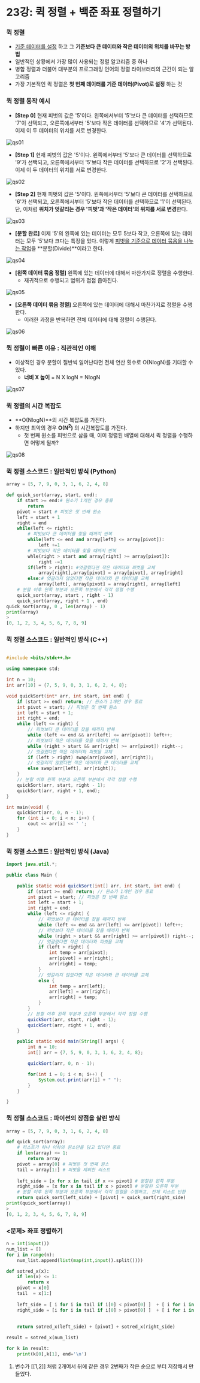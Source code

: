 # 23강: 퀵 정렬 + 백준 좌표 정렬하기

### 퀵 정렬

- <u>기준 데이터를 설정</u> 하고 그 **기준보다 큰 데이터와 작은 데이터의 위치를 바꾸는 방법**
- 일반적인 상황에서 가장 많이 사용되는 정렬 알고리즘 중 하나
- 병합 정렬과 더불어 대부분의 프로그래밍 언어의 정렬 라이브러리의 근간이 되는 알고리즘
- 가장 기본적인 퀵 정렬은 **첫 번째 데이터를 기준 데이터(Pivot)로 설정** 하는 것

### 퀵 정렬 동작 예시

- **[Step 0]** 현재 피벗의 값은 '5'이다. 왼쪽에서부터 '5'보다 큰 데이터를 선택하므로 '7'이 선택되고, 오른쪽에서부터 '5'보다 작은 데이터를 선택하므로 '4'가 선택된다. 이제 이 두 데이터의 위치를 서로 변경한다.

![qs01](./img/qs01.jpg)

- **[Step 1]** 현재 피벗의 값은 '5'이다. 왼쪽에서부터 '5'보다 큰 데이터를 선택하므로 '9'가 선택되고, 오른쪽에서부터 '5'보다 작은 데이터를 선택하므로 '2'가 선택된다. 이제 이 두 데이터의 위치를 서로 변경한다.

![qs02](./img/qs02.jpg)

- **[Step 2]** 현재 피벗의 값은 '5'이다. 왼쪽에서부터 '5'보다 큰 데이터를 선택하므로 '6'가 선택되고, 오른쪽에서부터 '5'보다 작은 데이터를 선택하므로 '1'이 선택된다. 단, 이처럼 **위치가 엇갈리는 경우 '피벗'과 '작은 데이터'의 위치를 서로 변경**한다.

![qs03](./img/qs03.jpg)

- **[분할 완료]** 이제 '5'의 왼쪽에 있는 데이터는 모두 5보다 작고, 오른쪽에 있는 데이터는 모두 '5'보다 크다는 특징을 있다. 이렇게 <u>피벗을 기준으로 데이터 묶음을 나누는 작업</u>을 **분할(Divide)**이라고 한다.

![qs04](./img/qs04.jpg)

- **[왼쪽 데이터 묶음 정렬]** 왼쪽에 있는 데이터에 대해서 마찬가지로 정렬을 수행한다.
  - 재귀적으로 수행되고 범위가 점점 좁아진다.

![qs05](./img/qs05.jpg)

- **[오른쪽 데이터 묶음 정렬]** 오른쪽에 있는 데이터에 대해서 마찬가지로 정렬을 수행한다. 
  - 이러한 과정을 반복하면 전체 데이터에 대해 정렬이 수행된다.

![qs06](./img/qs06.jpg)

### 퀵 정렬이 빠른 이유 : 직관적인 이해

- 이상적인 경우 분할이 절반씩 일어난다면 전체 연산 횟수로 O(NlogN)를 기대할 수 있다.
  - **너비 X 높이** = N X logN = NlogN

![qs07](./img/qs07.jpg)

### 퀵 정렬의 시간 복잡도

- **O(NlogN)**의 시간 복잡도를 가진다.
- 하지만 최악의 경우 **O(N<sup>2</sup>)** 의 시간복잡도를 가진다.
  - 첫 번째 원소를 피벗으로 삼을 때, 이미 정렬된 배열에 대해서 퀵 정렬을 수행하면 어떻게 될까?

![qs08](./img/qs08.jpg)

### 퀵 정렬 소스코드 : 일반적인 방식 (Python)

```python
array = [5, 7, 9, 0, 3, 1, 6, 2, 4, 8]

def quick_sort(array, start, end):
    if start >= end:# 원소가 1개인 경우 종류
        return
    pivot = start # 피벗은 첫 번째 원소
    left = start + 1
    right = end
    while(left <= right):
        # 피벗보다 큰 데이터를 찾을 때까지 반복
        while(left <= end and array[left] <= array[pivot]):
            left +=1
        # 피벗보다 작은 데이터를 찾을 때까지 반복
        whle(right > start and array[right] >= array[pivot]):
            right -=1
        if(left > right): #엇갈렸다면 작은 데이터와 피벗을 교체
            array[right],array[pivot] = array[pivot], array[right]
        else:# 엇갈리지 않았다면 작은 데이터와 큰 데이터를 교체
            array[left], array[pivot] = array[right], array[left]
    # 분할 이후 왼쪽 부분과 오른쪽 부분에서 각각 정렬 수행
    quick_sort(array, start , right - 1)
    quick_sort(array, right + 1 , end)
quick_sort(array, 0 , len(array) - 1)
print(array)
>
[0, 1, 2, 3, 4, 5, 6, 7, 8, 9]
```

### 퀵 정렬 소스코드 : 일반적인 방식 (C++)

```c++
  
#include <bits/stdc++.h>

using namespace std;

int n = 10;
int arr[10] = {7, 5, 9, 0, 3, 1, 6, 2, 4, 8};

void quickSort(int* arr, int start, int end) {
    if (start >= end) return; // 원소가 1개인 경우 종료
    int pivot = start; // 피벗은 첫 번째 원소
    int left = start + 1;
    int right = end;
    while (left <= right) {
        // 피벗보다 큰 데이터를 찾을 때까지 반복
        while (left <= end && arr[left] <= arr[pivot]) left++;
        // 피벗보다 작은 데이터를 찾을 때까지 반복
        while (right > start && arr[right] >= arr[pivot]) right--;
        // 엇갈렸다면 작은 데이터와 피벗을 교체
        if (left > right) swap(arr[pivot], arr[right]);
        // 엇갈리지 않았다면 작은 데이터와 큰 데이터를 교체
        else swap(arr[left], arr[right]);
    }
    // 분할 이후 왼쪽 부분과 오른쪽 부분에서 각각 정렬 수행
    quickSort(arr, start, right - 1);
    quickSort(arr, right + 1, end);
}

int main(void) {
    quickSort(arr, 0, n - 1);
    for (int i = 0; i < n; i++) {
        cout << arr[i] << ' ';
    }
}
```

### 퀵 정렬 소스코드 : 일반적인 방식 (Java)

```java
import java.util.*;

public class Main {

    public static void quickSort(int[] arr, int start, int end) {
        if (start >= end) return; // 원소가 1개인 경우 종료
        int pivot = start; // 피벗은 첫 번째 원소
        int left = start + 1;
        int right = end;
        while (left <= right) {
            // 피벗보다 큰 데이터를 찾을 때까지 반복
            while (left <= end && arr[left] <= arr[pivot]) left++;
            // 피벗보다 작은 데이터를 찾을 때까지 반복
            while (right > start && arr[right] >= arr[pivot]) right--;
            // 엇갈렸다면 작은 데이터와 피벗을 교체
            if (left > right) {
                int temp = arr[pivot];
                arr[pivot] = arr[right];
                arr[right] = temp;
            }
            // 엇갈리지 않았다면 작은 데이터와 큰 데이터를 교체
            else {
                int temp = arr[left];
                arr[left] = arr[right];
                arr[right] = temp;
            }
        }
        // 분할 이후 왼쪽 부분과 오른쪽 부분에서 각각 정렬 수행
        quickSort(arr, start, right - 1);
        quickSort(arr, right + 1, end);
    }

    public static void main(String[] args) {
        int n = 10;
        int[] arr = {7, 5, 9, 0, 3, 1, 6, 2, 4, 8};

        quickSort(arr, 0, n - 1);

        for(int i = 0; i < n; i++) {
            System.out.print(arr[i] + " ");
        }
    }

}
```

### 퀵 정렬 소스코드 : 파이썬의 장점을 살린 방식

```python
array = [5, 7, 9, 0, 3, 1, 6, 2, 4, 8]

def quick_sort(array):
    # 리스트가 하나 이하의 원소만을 담고 있다면 종료
    if len(array) <= 1:
        return array
    pivot = array[0] # 피벗은 첫 번째 원소
    tail = array[1:] # 피벗을 제외한 리스트
    
    left_side = [x for x in tail if x <= pivot] # 분할된 왼쪽 부분
    right_side = [x for x in tail if x > pivot] # 분할된 오른쪽 부분
    # 분할 이후 왼쪽 부분과 오른쪽 부분에서 각각 정렬을 수행하고, 전체 리스트 반환
    return quick_sort(left_side) + [pivot] + quick_sort(right_side)
print(quick_sort(array))
>
[0, 1, 2, 3, 4, 5, 6, 7, 8, 9]
```

### <문제> 좌표 정렬하기

```python
n = int(input())
num_list = []
for i in range(n):
    num_list.append(list(map(int,input().split())))

def sotred_x(x):
    if len(x) <= 1:
        return x
    pivot = x[0]
    tail  = x[1:]
    
    left_side = [ i for i in tail if i[0] < pivot[0] ]  + [ i for i in tail if i[0] == pivot[0] if i[1] < pivot[1]  ]
    right_side = [i for i in tail if i[0] > pivot[0] ]  + [ i for i in tail if i[0] == pivot[0] if i[1] > pivot[1]  ]
    
    
    return sotred_x(left_side) + [pivot] + sotred_x(right_side)

result = sotred_x(num_list)

for k in result:
    print(k[0],k[1], end='\n')

```

1. 변수가 [[1,2]] 처럼 2개여서 뒤에 같은 경우 2번째가 작은 순으로 부터 저장해서 만들었다.

